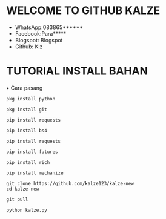 # WELCOME TO GITHUB KALZE

* WhatsApp:083865******
* Facebook:Para*****
* Blogspot: Blogspot
* Github: Klz





# TUTORIAL INSTALL BAHAN
• Cara pasang
```
pkg install python

pkg install git

pip install requests

pip install bs4

pip install requests

pip install futures

pip install rich

pip install mechanize

git clone https://github.com/kalze123/kalze-new
cd kalze-new

git pull

python kalze.py

```
